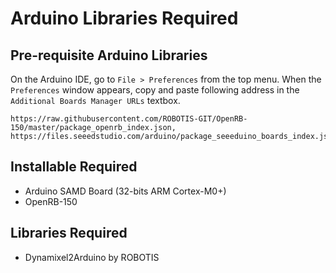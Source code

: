 # Arduino Libraries Required

## Pre-requisite Arduino Libraries

On the Arduino IDE, go to `File > Preferences` from the top menu.
When the `Preferences` window appears, copy and paste following address in the `Additional Boards Manager URLs` textbox.

```
https://raw.githubusercontent.com/ROBOTIS-GIT/OpenRB-150/master/package_openrb_index.json,
https://files.seeedstudio.com/arduino/package_seeeduino_boards_index.json,
```

## Installable Required
- Arduino SAMD Board (32-bits ARM Cortex-M0+)
- OpenRB-150

## Libraries Required

- Dynamixel2Arduino by ROBOTIS